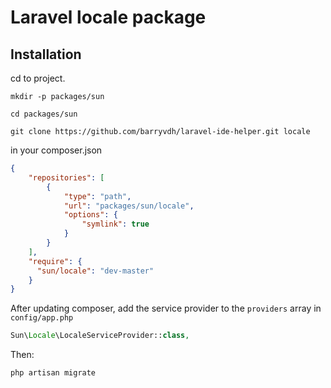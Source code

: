 # Laravel locale package

## Installation

cd to project.

```shell script
mkdir -p packages/sun

cd packages/sun

git clone https://github.com/barryvdh/laravel-ide-helper.git locale
```

in your composer.json

```json
{
    "repositories": [
        {
            "type": "path",
            "url": "packages/sun/locale",
            "options": {
                "symlink": true
            }
        }
    ],
    "require": {
      "sun/locale": "dev-master"
    }
}
```

After updating composer, add the service provider to the ```providers``` array in ```config/app.php```

```php
Sun\Locale\LocaleServiceProvider::class,
```

Then:

```shell script
php artisan migrate
```
